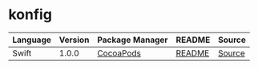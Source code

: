 # konfig

|Language|Version|Package Manager|README|Source|
|-|-|-|-|-|
|Swift|1.0.0|[CocoaPods](https://cocoapods.org/pods/SnapTrade)|[README](https://github.com/passiv/snaptrade-sdks/tree/HEAD/swift#readme)|[Source](https://github.com/passiv/snaptrade-sdks/tree/HEAD/swift)|